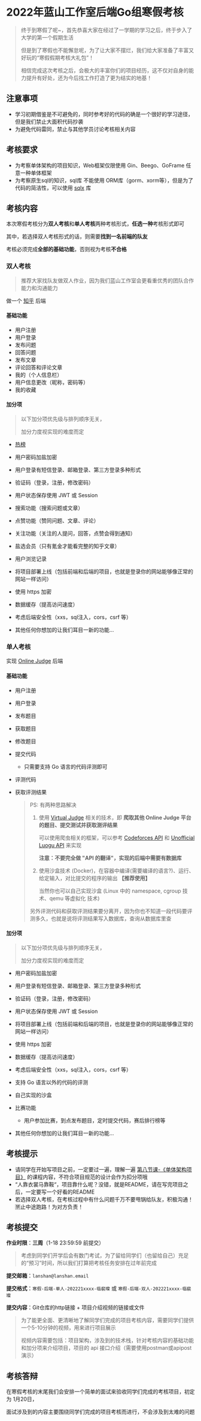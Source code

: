 # 2022年蓝山工作室后端Go组寒假考核

> 终于到寒假了呢~，首先恭喜大家在经过了一学期的学习之后，终于步入了大学的第一个假期生活
>
> 但是到了寒假也不能懈怠呢，为了让大家不摆烂，我们给大家准备了丰富又好玩的“寒假假期考核大礼包”！
>
> 相信完成这次考核之后，会极大的丰富你们的项目经历，这不仅对自身的能力提升有好处，还为今后找工作打造了更为结实的地基！

## 注意事项

- 学习初期借鉴是不可避免的，同时参考好的代码的确是一个很好的学习途径，但是我们禁止大面积代码抄袭
- 为避免代码雷同，禁止与其他学员讨论考核相关内容

## 考核要求

- 为考察单体架构的项目知识，Web框架仅限使用 Gin、Beego、GoFrame 任意一种单体框架
- 为考察原生sql的知识，sql库 不能使用 ORM库（gorm、xorm等），但是为了代码的简洁性，可以使用 [sqlx](https://github.com/jmoiron/sqlx) 库

## 考核内容

本次寒假考核分为**双人考核**和**单人考核**两种考核形式，**任选一种**考核形式即可

其中，若选择双人考核形式的话，则需要**找到一名前端的队友**



考核必须完成**全部的基础功能**，否则视为考核**不合格**

### 双人考核

> 推荐大家找队友做双人作业，因为我们蓝山工作室会更看重优秀的团队合作能力和沟通能力

做一个 [知乎](https://www.zhihu.com/) 后端

#### 基础功能

- 用户注册
- 用户登录
- 发布问题
- 回答问题
- 发布文章
- 评论回答和评论文章
- 我的（个人信息栏）
- 用户信息更改（昵称，密码等）
- 我的收藏

#### 加分项

> 以下加分项优先级与排列顺序无关，
>
> 加分力度视实现的难度而定

- [热榜](https://www.zhihu.com/hot)

- 用户密码加盐加密
- 用户登录有短信登录、邮箱登录、第三方登录多种形式
- 验证码（登录，注册，修改密码）
- 用户状态保存使用 JWT 或 Session
- 搜索功能（搜索问题或文章）
- 点赞功能（赞同问题、文章、评论）
- 关注功能（关注的人提问，回答，点赞会得到通知）
- 盐选会员（只有氪金才能看完整的知乎文章）
- 用户浏览记录
- 将项目部署上线（包括前端和后端的项目，也就是登录你的网站能够像正常的网站一样访问）
- 使用 https 加密
- 数据缓存（提高访问速度）
- 考虑后端安全性（xxs，sql注入，cors，csrf 等）
- 其他任何你想加的让我们耳目一新的功能...

### 单人考核

实现 [Online Judge](https://zh.wikipedia.org/zh-cn/在线评测系统) 后端

#### 基础功能

- 用户注册

- 用户登录

- 发布题目

- 获取题目

- 修改题目

- 提交代码

    - 只需要支持 Go 语言的代码评测即可

- 评测代码

- 获取评测结果

    > PS: 有两种思路解决
    >
    > 1. 使用 [Virtual Judge](https://web.archive.org/web/20160920064759/http://vjudge.net/index) 相关的技术，即 **爬取其他 Online Judge 平台的题目、提交测试并获取测评结果**
    >
    >     可以使用爬虫相关的框架，可以参考 [Codeforces API](https://codeforces.com/apiHelp) 和 [Unofficial Luogu API](https://0f-0b.github.io/luogu-api-docs/) 来实现
    >
    >     **注意：不要完全做 "API 的翻译"，实现的后端中需要有数据库**
    >
    > 
    >
    > 2. 使用沙盒技术 (Docker)，在容器中编译(需要编译的语言?)、运行、给定输入，对比提交的程序的输出 **【推荐使用】**
    >
    >     当然你也可以自己实现沙盒 (Linux 中的 namespace, cgroup 技术、qemu 等虚拟化 技术)
    >
    > 
    >
    > 另外评测代码和获取评测结果要分离开，因为你也不知道一段代码要评测多久，也就是说将评测结果写入数据库，查询从数据库里查

#### 加分项

> 以下加分项优先级与排列顺序无关，
>
> 加分力度视实现的难度而定

- 用户密码加盐加密
- 用户登录有短信登录、邮箱登录、第三方登录多种形式
- 验证码（登录，注册，修改密码）
- 用户状态保存使用 JWT 或 Session
- 将项目部署上线（包括前端和后端的项目，也就是登录你的网站能够像正常的网站一样访问）
- 使用 https 加密
- 数据缓存（提高访问速度）
- 考虑后端安全性（xxs，sql注入，cors，csrf 等）
- 支持 Go 语言以外的代码的评测
- 自己实现的沙盒
- 比赛功能
    - 用户参加比赛，到点发布题目，定时提交代码，赛后排行榜等

- 其他任何你想加的让我们耳目一新的功能...

## 考核提示

- 请同学在开始写项目之前，一定要过一遍，理解一遍 [第八节课-《单体架构项目》](https://github.com/LanshanTeam/Courseware-Backend-Go-2022/tree/main/class8) 的课程内容，不符合项目规范的设计会作为扣分项哦
- “人靠衣裳马靠鞍“，项目靠什么呢？没错，就是README，请在写完项目之后，一定要写一个好看的README
- 若选择双人考核，在考核过程中有什么问题千万不要甩锅给队友，积极沟通！🈲止中途跑路！为对方负责！

## 考核提交

**作业时限**：**三周**（1-18 23:59:59 前提交）

> 考虑到同学们开学后会有数门考试，为了留给同学们（也留给自己）充足的“预习”时间，所以我们打算把考核任务安排在过年前完成

**提交邮箱**：`lanshan@lanshan.email`

**提交格式**：`寒假-后端-单人-202221xxxx-临裴璨` 或 `寒假-后端-双人-202221xxxx-临裴璨`

**提交内容**：Git仓库的http链接 + 项目介绍视频的链接或文件

> 为了能更全面、更清晰地了解同学们完成的项目考核内容，需要同学们提供一个5-10分钟的视频，用来进行项目展示
>
> 视频内容需要包括：项目架构，涉及到的技术栈，针对考核内容的基础功能和加分项来介绍项目，项目的 api 接口介绍（需要使用postman或apipost演示）

## 考核答辩

在寒假考核的末尾我们会安排一个简单的面试来验收同学们完成的考核项目，初定为 1月20日，

面试涉及到的内容主要围绕同学们完成的项目考核而进行，不会涉及到太难的问题

